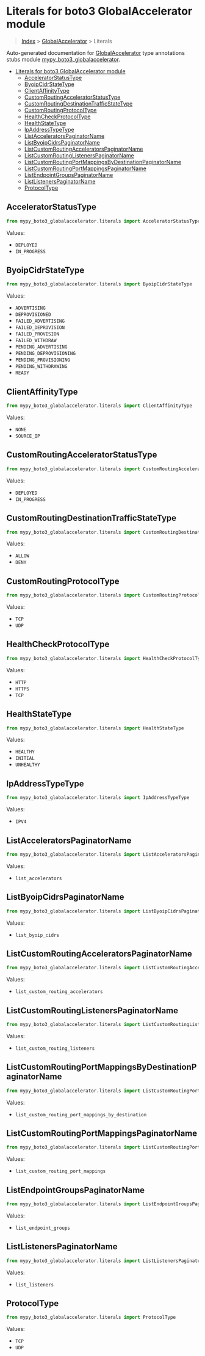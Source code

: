 # Literals for boto3 GlobalAccelerator module

> [Index](..) > [GlobalAccelerator](.) > Literals

Auto-generated documentation for
[GlobalAccelerator](https://boto3.amazonaws.com/v1/documentation/api/1.17.76/reference/services/globalaccelerator.html#GlobalAccelerator)
type annotations stubs module
[mypy_boto3_globalaccelerator](https://pypi.org/project/mypy-boto3-globalaccelerator/).

- [Literals for boto3 GlobalAccelerator module](#literals-for-boto3-globalaccelerator-module)
  - [AcceleratorStatusType](#acceleratorstatustype)
  - [ByoipCidrStateType](#byoipcidrstatetype)
  - [ClientAffinityType](#clientaffinitytype)
  - [CustomRoutingAcceleratorStatusType](#customroutingacceleratorstatustype)
  - [CustomRoutingDestinationTrafficStateType](#customroutingdestinationtrafficstatetype)
  - [CustomRoutingProtocolType](#customroutingprotocoltype)
  - [HealthCheckProtocolType](#healthcheckprotocoltype)
  - [HealthStateType](#healthstatetype)
  - [IpAddressTypeType](#ipaddresstypetype)
  - [ListAcceleratorsPaginatorName](#listacceleratorspaginatorname)
  - [ListByoipCidrsPaginatorName](#listbyoipcidrspaginatorname)
  - [ListCustomRoutingAcceleratorsPaginatorName](#listcustomroutingacceleratorspaginatorname)
  - [ListCustomRoutingListenersPaginatorName](#listcustomroutinglistenerspaginatorname)
  - [ListCustomRoutingPortMappingsByDestinationPaginatorName](#listcustomroutingportmappingsbydestinationpaginatorname)
  - [ListCustomRoutingPortMappingsPaginatorName](#listcustomroutingportmappingspaginatorname)
  - [ListEndpointGroupsPaginatorName](#listendpointgroupspaginatorname)
  - [ListListenersPaginatorName](#listlistenerspaginatorname)
  - [ProtocolType](#protocoltype)

## AcceleratorStatusType

```python
from mypy_boto3_globalaccelerator.literals import AcceleratorStatusType
```

Values:

- `DEPLOYED`
- `IN_PROGRESS`

## ByoipCidrStateType

```python
from mypy_boto3_globalaccelerator.literals import ByoipCidrStateType
```

Values:

- `ADVERTISING`
- `DEPROVISIONED`
- `FAILED_ADVERTISING`
- `FAILED_DEPROVISION`
- `FAILED_PROVISION`
- `FAILED_WITHDRAW`
- `PENDING_ADVERTISING`
- `PENDING_DEPROVISIONING`
- `PENDING_PROVISIONING`
- `PENDING_WITHDRAWING`
- `READY`

## ClientAffinityType

```python
from mypy_boto3_globalaccelerator.literals import ClientAffinityType
```

Values:

- `NONE`
- `SOURCE_IP`

## CustomRoutingAcceleratorStatusType

```python
from mypy_boto3_globalaccelerator.literals import CustomRoutingAcceleratorStatusType
```

Values:

- `DEPLOYED`
- `IN_PROGRESS`

## CustomRoutingDestinationTrafficStateType

```python
from mypy_boto3_globalaccelerator.literals import CustomRoutingDestinationTrafficStateType
```

Values:

- `ALLOW`
- `DENY`

## CustomRoutingProtocolType

```python
from mypy_boto3_globalaccelerator.literals import CustomRoutingProtocolType
```

Values:

- `TCP`
- `UDP`

## HealthCheckProtocolType

```python
from mypy_boto3_globalaccelerator.literals import HealthCheckProtocolType
```

Values:

- `HTTP`
- `HTTPS`
- `TCP`

## HealthStateType

```python
from mypy_boto3_globalaccelerator.literals import HealthStateType
```

Values:

- `HEALTHY`
- `INITIAL`
- `UNHEALTHY`

## IpAddressTypeType

```python
from mypy_boto3_globalaccelerator.literals import IpAddressTypeType
```

Values:

- `IPV4`

## ListAcceleratorsPaginatorName

```python
from mypy_boto3_globalaccelerator.literals import ListAcceleratorsPaginatorName
```

Values:

- `list_accelerators`

## ListByoipCidrsPaginatorName

```python
from mypy_boto3_globalaccelerator.literals import ListByoipCidrsPaginatorName
```

Values:

- `list_byoip_cidrs`

## ListCustomRoutingAcceleratorsPaginatorName

```python
from mypy_boto3_globalaccelerator.literals import ListCustomRoutingAcceleratorsPaginatorName
```

Values:

- `list_custom_routing_accelerators`

## ListCustomRoutingListenersPaginatorName

```python
from mypy_boto3_globalaccelerator.literals import ListCustomRoutingListenersPaginatorName
```

Values:

- `list_custom_routing_listeners`

## ListCustomRoutingPortMappingsByDestinationPaginatorName

```python
from mypy_boto3_globalaccelerator.literals import ListCustomRoutingPortMappingsByDestinationPaginatorName
```

Values:

- `list_custom_routing_port_mappings_by_destination`

## ListCustomRoutingPortMappingsPaginatorName

```python
from mypy_boto3_globalaccelerator.literals import ListCustomRoutingPortMappingsPaginatorName
```

Values:

- `list_custom_routing_port_mappings`

## ListEndpointGroupsPaginatorName

```python
from mypy_boto3_globalaccelerator.literals import ListEndpointGroupsPaginatorName
```

Values:

- `list_endpoint_groups`

## ListListenersPaginatorName

```python
from mypy_boto3_globalaccelerator.literals import ListListenersPaginatorName
```

Values:

- `list_listeners`

## ProtocolType

```python
from mypy_boto3_globalaccelerator.literals import ProtocolType
```

Values:

- `TCP`
- `UDP`
